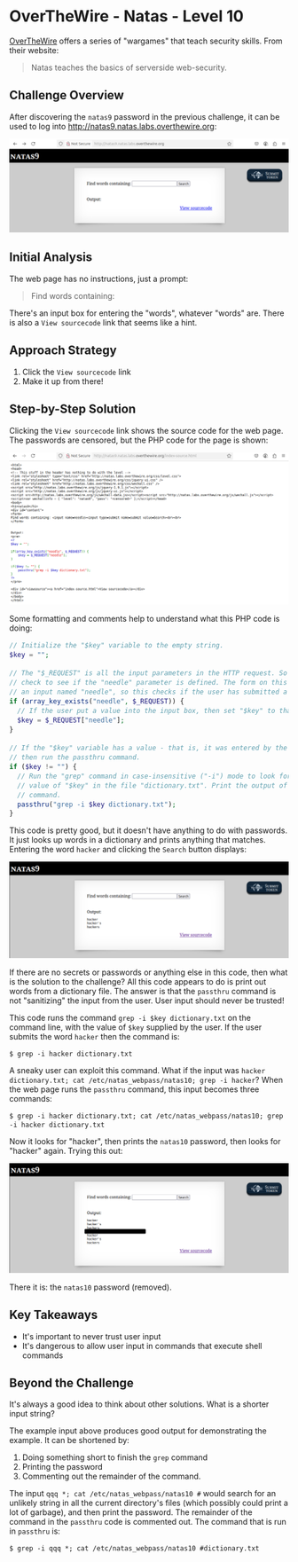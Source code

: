# OverTheWire - Natas - Level 10

[OverTheWire](https://overthewire.org) offers a series of "wargames" that teach
security skills. From their website:

> Natas teaches the basics of serverside web-security.

## Challenge Overview

After discovering the `natas9` password in the previous challenge, it can be
used to log into http://natas9.natas.labs.overthewire.org:

![The Index Page](images/level_10/00_index_page.png)

## Initial Analysis

The web page has no instructions, just a prompt:

> Find words containing:

There's an input box for entering the "words", whatever "words" are. There is
also a `View sourcecode` link that seems like a hint.

## Approach Strategy

1. Click the `View sourcecode` link
1. Make it up from there!

## Step-by-Step Solution

Clicking the `View sourcecode` link shows the source code for the web page. The
passwords are censored, but the PHP code for the page is shown:

![Index Source Code](images/level_10/01_index_source_code.png)

Some formatting and comments help to understand what this PHP code is doing:

```php
// Initialize the "$key" variable to the empty string.
$key = "";

// The "$_REQUEST" is all the input parameters in the HTTP request. So this will
// check to see if the "needle" parameter is defined. The form on this page has
// an input named "needle", so this checks if the user has submitted a value.
if (array_key_exists("needle", $_REQUEST)) {
  // If the user put a value into the input box, then set "$key" to that value.
  $key = $_REQUEST["needle"];
}

// If the "$key" variable has a value - that is, it was entered by the user -
// then run the passthru command.
if ($key != "") {
  // Run the "grep" command in case-insensitive ("-i") mode to look for the
  // value of "$key" in the file "dictionary.txt". Print the output of the grep
  // command.
  passthru("grep -i $key dictionary.txt");
}
```

This code is pretty good, but it doesn't have anything to do with passwords. It
just looks up words in a dictionary and prints anything that matches. Entering
the word `hacker` and clicking the `Search` button displays:

![Search for Hacker](images/level_10/02_hacker_search.png)

If there are no secrets or passwords or anything else in this code, then what is
the solution to the challenge? All this code appears to do is print out words
from a dictionary file. The answer is that the `passthru` command is not
"sanitizing" the input from the user. User input should never be trusted!

This code runs the command `grep -i $key dictionary.txt` on the command line,
with the value of `$key` supplied by the user. If the user submits the word
`hacker` then the command is:

```
$ grep -i hacker dictionary.txt
```

A sneaky user can exploit this command. What if the input was
`hacker dictionary.txt; cat /etc/natas_webpass/natas10; grep -i hacker`? When
the web page runs the `passthru` command, this input becomes three commands:

```
$ grep -i hacker dictionary.txt; cat /etc/natas_webpass/natas10; grep -i hacker dictionary.txt
```

Now it looks for "hacker", then prints the `natas10` password, then looks for
"hacker" again. Trying this out:

![The Password](images/level_10/03_password.png)

There it is: the `natas10` password (removed).

## Key Takeaways

- It's important to never trust user input
- It's dangerous to allow user input in commands that execute shell commands

## Beyond the Challenge

It's always a good idea to think about other solutions. What is a shorter input
string?

The example input above produces good output for demonstrating the example. It
can be shortened by:

1. Doing something short to finish the `grep` command
2. Printing the password
3. Commenting out the remainder of the command.

The input `qqq *; cat /etc/natas_webpass/natas10 #` would search for an unlikely
string in all the current directory's files (which possibly could print a lot of
garbage), and then print the password. The remainder of the command in the
`passthru` code is commented out. The command that is run in `passthru` is:

```
$ grep -i qqq *; cat /etc/natas_webpass/natas10 #dictionary.txt
```
